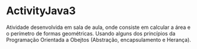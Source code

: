 # ActivityJava3

Atividade desenvolvida em sala de aula, onde consiste em calcular a área e o perímetro de formas geométricas. Usando alguns dos princípios da Programação Orientada a Obejtos (Abstração, encapsulamento e Herança). 
